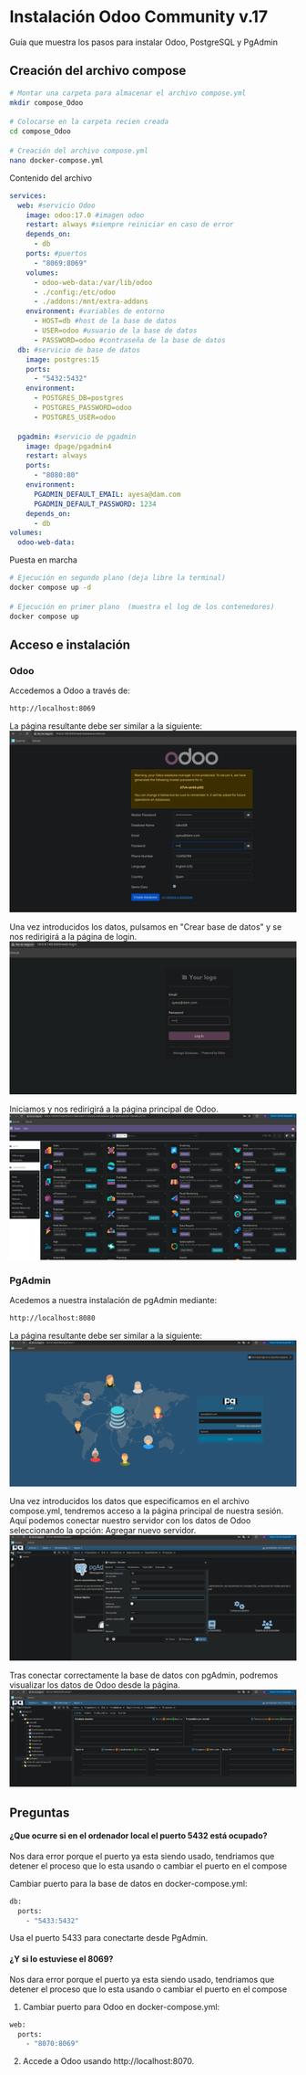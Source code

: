 # Instalación Odoo Community v.17

Guía que muestra los pasos para instalar Odoo, PostgreSQL y PgAdmin

## Creación del archivo compose

```bash
# Montar una carpeta para almacenar el archivo compose.yml
mkdir compose_Odoo

# Colocarse en la carpeta recien creada
cd compose_Odoo

# Creación del archivo compose.yml
nano docker-compose.yml
```

Contenido del archivo

```yml
services:
  web: #servicio Odoo
    image: odoo:17.0 #imagen odoo
    restart: always #siempre reiniciar en caso de error
    depends_on:
      - db
    ports: #puertos
      - "8069:8069"
    volumes:
      - odoo-web-data:/var/lib/odoo
      - ./config:/etc/odoo
      - ./addons:/mnt/extra-addons
    environment: #variables de entorno
      - HOST=db #host de la base de datos
      - USER=odoo #usuario de la base de datos
      - PASSWORD=odoo #contraseña de la base de datos
  db: #servicio de base de datos
    image: postgres:15
    ports:
      - "5432:5432"
    environment:
      - POSTGRES_DB=postgres
      - POSTGRES_PASSWORD=odoo
      - POSTGRES_USER=odoo

  pgadmin: #servicio de pgadmin
    image: dpage/pgadmin4
    restart: always
    ports:
      - "8080:80"
    environment:
      PGADMIN_DEFAULT_EMAIL: ayesa@dam.com
      PGADMIN_DEFAULT_PASSWORD: 1234
    depends_on:
      - db
volumes:
  odoo-web-data:
```
Puesta en marcha
    
```bash
# Ejecución en segundo plano (deja libre la terminal)
docker compose up -d

# Ejecución en primer plano  (muestra el log de los contenedores)
docker compose up 
```

## Acceso e instalación

### Odoo

Accedemos a Odoo a través de:

```bash
http://localhost:8069
```
La página resultante debe ser similar a la siguiente:
![Screenshot_20250220_112319.png](img/Screenshot_20250220_112319.png)

Una vez introducidos los datos, pulsamos en "Crear base de datos" y se nos redirigirá a la página de login.
![Screenshot_20250220_112435.png](img/Screenshot_20250220_112435.png)

Iniciamos y nos redirigirá a la página principal de Odoo.
![Screenshot_20250220_112537.png](img/Screenshot_20250220_112537.png)

### PgAdmin

Acedemos a nuestra instalación de pgAdmin mediante:

```bash
http://localhost:8080
```

La página resultante debe ser similar a la siguiente:
![Screenshot_20250220_113840.png](img/Screenshot_20250220_113840.png)

Una vez introducidos los datos que especificamos en el archivo compose.yml, tendremos acceso a la página principal de nuestra sesión. Aquí podemos conectar nuestro servidor con los datos de Odoo seleccionando la opción: Agregar nuevo servidor.
![Screenshot_20250220_114320.png](img/Screenshot_20250220_114320.png)

Tras conectar correctamente la base de datos con pgAdmin, podremos visualizar los datos de Odoo desde la página.
![Screenshot_20250220_114627.png](img/Screenshot_20250220_114627.png)

## Preguntas

#### ¿Que ocurre si en el ordenador local el puerto 5432 está ocupado?
Nos dara error porque el puerto ya esta siendo usado, tendriamos que detener el proceso que lo esta usando o cambiar el puerto en el compose

Cambiar puerto para la base de datos en docker-compose.yml:
```bash
db:
  ports:
    - "5433:5432"
```
 
Usa el puerto 5433 para conectarte desde PgAdmin.
#### ¿Y si lo estuviese el 8069?
Nos dara error porque el puerto ya esta siendo usado, tendriamos que detener el proceso que lo esta usando o cambiar el puerto en el compose

1. Cambiar puerto para Odoo en docker-compose.yml:
```bash
web:
  ports:
    - "8070:8069"
```
2. Accede a Odoo usando http://localhost:8070.

